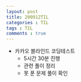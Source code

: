 ```yaml
---
layout: post
title: 200912TIL
categories : TIL
tags : TIL
comments : true
---
```


- 카카오 블라인드 코딩테스트
    - 5시간 30분 진행
    - 관련 풀이 정리
    - 못 푼 문제 풀이 확인
